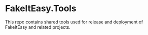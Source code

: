 # FakeItEasy.Tools

This repo contains shared tools used for release and deployment of FakeItEasy and related projects.